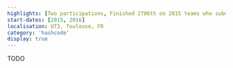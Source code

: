```yaml
---
highlights: [Two participations, Finished 2706th on 2815 teams who submitted a solution.]
start-dates: [2015, 2016]
localisation: UT3, Toulouse, FR
category: 'hashcode'
display: true
---
```

<!---
Gregoire Boiron <gregoire.boiron@gmail.com>
Copyright (c) 2018 Gregoire Boiron  All Rights Reserved.
--->

TODO